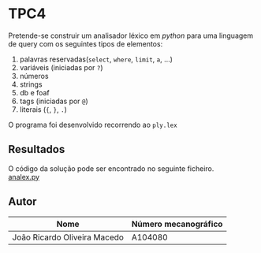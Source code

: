 # TPC4

Pretende-se construir um analisador léxico em *python* para uma linguagem de query com os seguintes tipos de elementos:  
1. palavras reservadas(`select`, `where`, `limit`, `a`, ...)
2. variáveis (iniciadas por `?`)
3. números
4. strings
5. db e foaf
6. tags (iniciadas por `@`)
7. literais (`{`, `}`, `.`)

O programa foi desenvolvido recorrendo ao `ply.lex`

## Resultados
O código da solução pode ser encontrado no seguinte ficheiro.  
[analex.py](https://github.com/joaoR21/PL2025/blob/main/TPC4/analex.py)

## Autor

| Nome  | Número mecanográfico |  
|-------|----------------------|  
| João Ricardo Oliveira Macedo | A104080 |